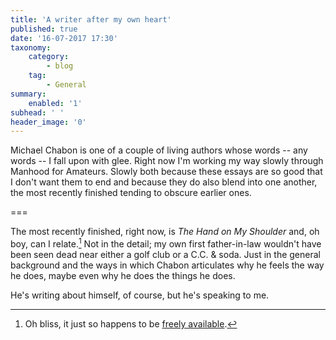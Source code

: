 ```yaml
---
title: 'A writer after my own heart'
published: true
date: '16-07-2017 17:30'
taxonomy:
    category:
        - blog
    tag:
        - General
summary:
    enabled: '1'
subhead: ' '
header_image: '0'
---
```


Michael Chabon is one of a couple of living authors whose words -- any words -- I fall upon with glee. Right now I'm working my way slowly through Manhood for Amateurs. Slowly both because these essays are so good that I don't want them to end and because they do also blend into one another, the most recently finished tending to obscure earlier ones.

===

The most recently finished, right now, is *The Hand on My Shoulder* and, oh boy, can I relate.[^1] Not in the detail; my own first father-in-law wouldn't have been seen dead near either a golf club or a C.C. & soda. Just in the general background and the ways in which Chabon articulates why he feels the way he does, maybe even why he does the things he does.

He's writing about himself, of course, but he's speaking to me.

[^1]: Oh bliss, it just so happens to be [freely available](http://www.npr.org/templates/story/story.php?storyId=113544878#113379661).